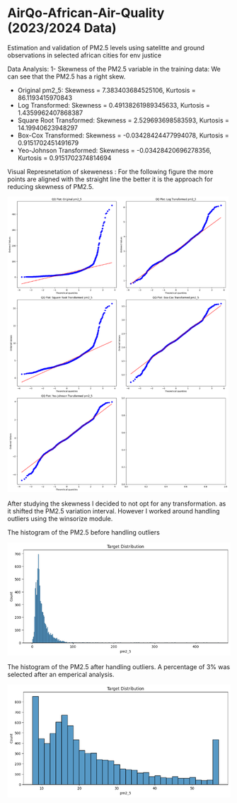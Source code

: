 # AirQo-African-Air-Quality (2023/2024 Data)
Estimation and validation of PM2.5 levels using satelitte and ground observations in selected african cities for env justice

Data Analysis: 
1- Skewness of the PM2.5 variable in the training data:
We can see that the PM2.5 has a right skew.
* Original pm2_5: Skewness = 7.383403684525106, Kurtosis = 86.1193415970843
* Log Transformed: Skewness = 0.49138261989345633, Kurtosis = 1.4359962407868387
* Square Root Transformed: Skewness = 2.529693698583593, Kurtosis = 14.19940623948297
* Box-Cox Transformed: Skewness = -0.03428424477994078, Kurtosis = 0.9151702451491679
* Yeo-Johnson Transformed: Skewness = -0.03428420696278356, Kurtosis = 0.9151702374814694

Visual Represnetation of skeweness :
For the following figure the more points are aligned with the straight line the better it is the approach for reducing skewness of PM2.5.

<img src="Skew.png" alt="Approach" width="500"/>

After studying the skewness I decided to not opt for any transformation. as it shifted the PM2.5 variation interval. However I worked around handling outliers using the winsorize module.

The histogram of the PM2.5 before handling outliers

![Approach](Targetb.png)

The histogram of the PM2.5 after handling outliers. A percentage of 3% was selected after an emperical analysis.

![Approach](outliers.png)





